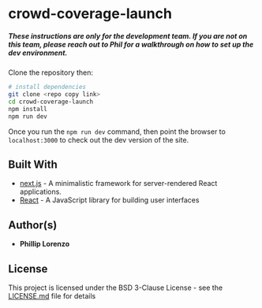 # crowd-coverage-launch

##### These instructions are only for the development team. If you are not on this team, please reach out to Phil for a walkthrough on how to set up the dev environment. 

Clone the repository then:

``` bash
# install dependencies
git clone <repo copy link>
cd crowd-coverage-launch 
npm install
npm run dev
```

Once you run the `npm run dev` command, then point the browser to `localhost:3000` to check out the dev version of the site. 

## Built With

* [next.js](https://github.com/zeit/next.js/) - A minimalistic framework for server-rendered React applications.
* [React](https://reactjs.org/) - A JavaScript library for building user interfaces

## Author(s)

* **Phillip Lorenzo** 

## License

This project is licensed under the BSD 3-Clause License - see the [LICENSE.md](LICENSE.md) file for details
